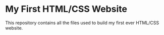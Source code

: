 # My First HTML/CSS Website
This repository contains all the files used to build my first ever HTML/CSS website.
